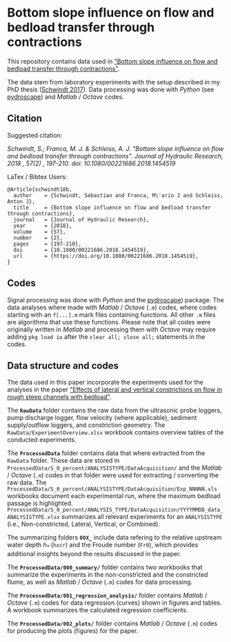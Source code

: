 # Bottom slope influence on flow and bedload transfer through contractions

This repository contains data used in ["Bottom slope influence on flow and bedload transfer through contractions"](https://doi.org/10.1080/00221686.2018.1454519).

The data stem from laboratory experiments with the setup described in my PhD thesis ([Schwindt 2017](https://infoscience.epfl.ch/record/229862/files/EPFL_TH7655.pdf?version=1)). Data processing was done with *Python* (see [pydroscape](https://sschwindt.github.io/pydroscape/)) and *Matlab* / *Octave* codes.

## Citation

Suggested citation:

*Schwindt, S.; Franca, M. J. & Schleiss, A. J. "Bottom slope influence on flow and bedload transfer through contractions". Journal of Hydraulic Research, 2018 , 57(2) , 197-210. doi: 10.1080/00221686.2018.1454519*

LaTex / Bibtex Users:

```
@Article{schwindt18b,
  author    = {Schwindt, Sebastian and Franca, M\'ario J and Schleiss, Anton J},
  title     = {Bottom slope influence on flow and bedload transfer through contractions},
  journal   = {Journal of Hydraulic Research},
  year      = {2018},
  volume    = {57},
  number    = {2},
  pages     = {197-210},
  doi       = {10.1080/00221686.2018.1454519},
  url       = {https://doi.org/10.1080/00221686.2018.1454519},
}

```

## Codes
 Signal processing was done with *Python* and the [pydroscape](https://sschwindt.github.io/pydroscape/)) package. The data analyses where made with *Matlab* / *Octave* (`.m`) codes, where codes starting with an `f[...].m` mark files containing functions. All other `.m` files are algorithms that use these functions. Please note that all codes were originally written in *Matlab* and processing them with *Octave* may require adding `pkg load io` after the `clear all; close all;` statements in the codes.

## Data structure and codes

The data used in this paper incorporate the experiments used for the analyses in the paper ["Effects of lateral and vertical constrictions on flow in rough steep channels with bedload"](https://github.com/sschwindt/pub-constriction-bedload).

The **`RawData`** folder contains the raw data from the ultrasonic probe loggers, pump discharge logger, flow velocity (where applicable), sediment supply/outflow loggers, and constriction geometry. The `RawData/ExperimentOverview.xlsx` workbook contains overview tables of the conducted experiments.

The **`ProcessedData`** folder contains data that where extracted from the `RawData` folder. These data are stored in `ProcessedData/S_0_percent/ANALYSISTYPE/DataAcquisition/` and the *Matlab* / *Octave* (`.m`) codes in that folder were used for extracting / converting the raw data. The `ProcessedData/S_0_percent/ANALYSISTYPE/DataAcquisition/Exp_NNNNN.xls` workbooks document each experimental run, where the maximum bedload passage is highlighted. `ProcessedData/S_0_percent/ANALYSIS_TYPE/DataAcquisition/YYYYMMDD_data_ANALYSISTYPE.xlsx` summarizes all relevant experiments for an `ANALYSISTYPE` (i.e., Non-constricted, Lateral, Vertical, or Combined).

The summarizing folders **`00X_`** include data refering to the relative upstream water depth *h<sub>\*</sub>* (`hxcr`) and the Froude number (`Fr0`), which provides additional insights beyond the results discussed in the paper.

The **`ProcessedData/000_summary/`** folder contains two workbooks that summarize the experiments in the non-constricted and the constricted flume, as well as *Matlab* / *Octave* (`.m`) codes for data processing.

The **`ProcessedData/001_regression_analysis/`** folder contains *Matlab* / *Octave* (`.m`) codes for data regression (curves) shown in figures and tables. A workbook summarizes the calculated regression coefficients.

The **`ProcessedData/002_plots/`** folder contains *Matlab* / *Octave* (`.m`) codes for producing the plots (figures) for the paper.

